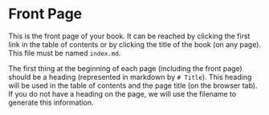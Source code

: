 # Front Page

This is the front page of your book. It can be reached by clicking the first link in the table of contents or by clicking the title of the book (on any page). This file must be named `index.md`.

The first thing at the beginning of each page (including the front page) should be a heading (represented in markdown by `# Title`). This heading will be used in the table of contents and the page title (on the browser tab). If you do not have a heading on the page, we will use the filename to generate this information.